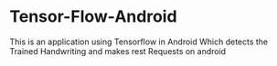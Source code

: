 # Tensor-Flow-Android
This is an application using Tensorflow in Android
Which detects the Trained Handwriting and makes rest Requests on android

